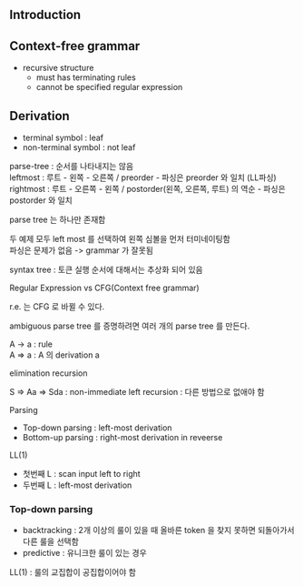 ## Introduction

## Context-free grammar

* recursive structure
  * must has terminating rules
  * cannot be specified regular expression
  
## Derivation

* terminal symbol : leaf
* non-terminal symbol : not leaf

parse-tree : 순서를 나타내지는 않음  
leftmost : 루트 - 왼쪽 - 오른쪽   / preorder - 파싱은 preorder 와 일치 (LL파싱)
rightmost : 루트 - 오른쪽 - 왼쪽 / postorder(왼쪽, 오른쪽, 루트) 의 역순 - 파싱은 postorder 와 일치

parse tree 는 하나만 존재함

두 예제 모두 left most 를 선택하여 왼쪽 심볼을 먼저 터미네이팅함  
파싱은 문제가 없음 -> grammar 가 잘못됨

syntax tree : 토큰 실행 순서에 대해서는 추상화 되어 있음 

Regular Expression vs CFG(Context free grammar)

r.e. 는 CFG 로 바뀔 수 있다.

ambiguous parse tree 를 증명하려면 여러 개의 parse tree 를 만든다.

A -> a : rule  
A => a : A 의 derivation a

elimination recursion

S => Aa => Sda : non-immediate left recursion : 다른 방법으로 없애야 함

Parsing

* Top-down parsing : left-most derivation
* Bottom-up parsing : right-most derivation in reveerse

LL(1)

* 첫번째 L : scan input left to right
* 두번째 L : left-most derivation

### Top-down parsing

* backtracking : 2개 이상의 룰이 있을 때 올바른 token 을 찾지 못하면 되돌아가서 다른 룰을 선택함
* predictive : 유니크한 룰이 있는 경우

LL(1) : 룰의 교집합이 공집합이어야 함

